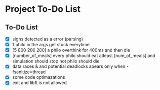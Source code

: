 # Project To-Do List

## To-Do List

- [x] signs detected as a error (parsing)
- [x] 1 philo in the args get stuck everytime
- [x] [5 800 200 200] a philo overthink for 400ms and then die
- [x] [number_of_meals] every philo should eat atleast [num_of_meals] and simulation should stop not philo should die
- [x] data races & and potential deadlocks apears only when -fsanitize=thread
- [x] some code optimazations
- [x] exit and libft is not allowed